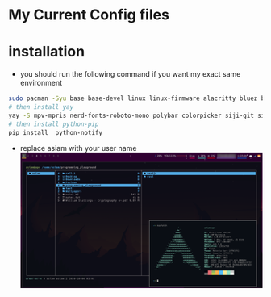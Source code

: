 # My Current Config files
# installation
- you should run the following command if you want my exact same environment 
```bash
sudo pacman -Syu base base-devel linux linux-firmware alacritty bluez bluez-utils blueman bspwm chromium clipmenu code  deepin-screenshot dmenu dunst feh fzf fuse2 git gnome-keyring gvfs gvfs-afc gvfs-gphoto2 gvfs-mtp htop imagemagick mpv neofetch network-manager-applet networkmanager nodejs noto-fonts noto-fonts-emoji npm numlockx os-prober pavucontrol pcmanfm peek picom playerctl pulseaudio-alsa pulseaudio-bluetooth sudo tldr ttf-hack udiskie unrar unzip ranger redshift youtube-dl zathura xorg xorg-xinit xbindkeys xdo xclip zip zathura-pdf-mupdf zsh pacman-contrib
# then install yay
yay -S mpv-mpris nerd-fonts-roboto-mono polybar colorpicker siji-git simple-mtpfs alttab batsignal batterymon-clone
# then install python-pip
pip install  python-notify
```
- replace asiam with your user name 
![screenshot](https://github.com/A-Siam/.dotfiles-2020/blob/master/screenshot.png?raw=true)
